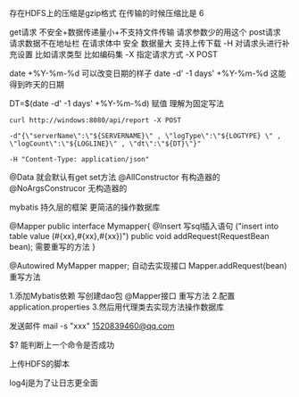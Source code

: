 存在HDFS上的压缩是gzip格式 
在传输的时候压缩比是 6



get请求 不安全+数据传递量小+不支持文件传输 请求参数少的用这个
post请求 请求数据不在地址栏 在请求体中 安全 数据量大 支持上传下载 
-H 对请求头进行补充设置 比如请求类型 比如编码集 
-X 指定请求方式 -X POST

date +%Y-%m-%d  可以改变日期的样子
date -d' -1 days' +%Y-%m-%d  这能得到昨天的日期

DT=$(date -d' -1 days' +%Y-%m-%d) 赋值 理解为固定写法

```shell
curl http://windows:8080/api/report -X POST

-d"{\"serverName\":\"${SERVERNAME}\" , \"logType\":\"${LOGTYPE} \" , \"logCount\":\"${LOGLINE}\" , \"dt\":\"${DT}\"}" 

-H "Content-Type: application/json"
```

@Data 就会默认有get set方法
@AllConstructor 有构造器的
@NoArgsConstrucor 无构造器的

mybatis 持久层的框架 更简洁的操作数据库


@Mapper
public interface Mymapper{
@Insert 写sql插入语句 ("insert into table value (#{xx},#{xx},#{xx})")
public void addRequest(RequestBean bean); 需要重写的方法
}

@Autowired MyMapper mapper; 自动去实现接口  Mapper.addRequest(bean) 重写方法

1.添加Mybatis依赖 写创建dao包 @Mapper接口 重写方法
2.配置application.properties 
3.然后用代理类去实现方法操作数据库

发送邮件  mail -s "xxx" 1520839460@qq.com

$? 能判断上一个命令是否成功


上传HDFS的脚本

log4j是为了让日志更全面